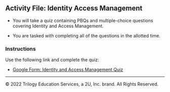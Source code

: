 ## Activity File: Identity Access Management


- You will take a quiz containing PBQs and multiple-choice questions covering Identity and Access Management.

- You are tasked with completing all of the questions in the allotted time.

### Instructions

Use the following link and complete the quiz:

- [Google Form: Identity and Access Management Quiz](https://forms.gle/wxtZpELtv33i5StV8)
  
  
  
  



---
© 2022 Trilogy Education Services, a 2U, Inc. brand. All Rights Reserved.


